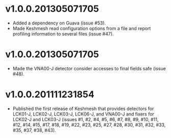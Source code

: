 v1.0.0.201305071705
===================
- Added a dependency on Guava (issue #53).
- Made Keshmesh read configuration options from a file and report profiling
  information to several files (issue #47).

v1.0.0.201305071705
===================
- Made the VNA00-J detector consider accesses to final fields safe (issue #48).

v1.0.0.201111231854
===================
- Published the first release of Keshmesh that provides detectors for LCK01-J, LCK02-J, LCK03-J, LCK06-J, and VNA00-J and fixers for LCK02-J and LCK03-J (issues #1, #2, #4, #5, #6, #7, #8, #9, #10, #11, #12, #14, #15, #17, #18, #19, #22, #23, #25, #27, #28, #30, #31, #32, #33, #35, #37, #38, #43).

